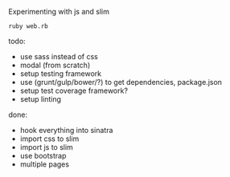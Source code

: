 Experimenting with js and slim

``ruby web.rb``

todo:

- use sass instead of css
- modal (from scratch)
- setup testing framework
- use (grunt/gulp/bower/?) to get dependencies, package.json
- setup test coverage framework?
- setup linting

done:

- hook everything into sinatra
- import css to slim
- import js to slim
- use bootstrap
- multiple pages
